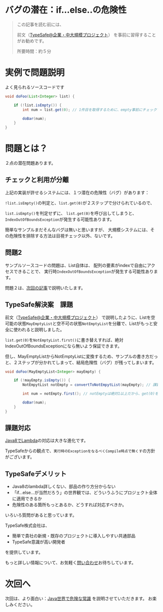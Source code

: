 # バグの潜在：if...else..の危険性

> この記事を読む前には、
>
> 前文（[TypeSafe@企業・中大規模プロジェクト](?typesafe_in_java_enterprise/TypeSafeCollection)）
> を事前に習得することがお勧めです。
>
> 所要時間：約５分

# 実例で問題説明

よく見られるソースコードです

```java
void doFoo(List<Integer> list) {

    if (!list.isEmpty()) {
        int num = list.get(0); // 1件目を取得するために、empty事前にチェックする必要。

        doBar(num);
    }
}
```


# 問題とは？

２点の潜在問題あります。

## チェックと利用が分離

上記の実装が許せるシステムには、１つ潜在の危険性（バグ）があります：

`!list.isEmpty()`の判定と、`list.get(0)`が２ステップで分けられているので、

`list.isEmpty()`を判定せずに、
`list.get(0)`を呼び出してしまうと、
`IndexOutOfBoundsException`が発生する可能性あります。

簡単なサンプルまだそんなバグは無いと思いますが、
大規模システムには、その危険性を排除する方法は目視チェック以外、ないです。

## 問題2

サンプルソースコードの問題は、List自体は、
配列の要素がindexで自由にアクセスできることで、
実行時`IndexOutOfBoundsException`が発生する可能性あります。

問題２は、[次回の記事](?typesafe_in_java/TypeSafeIndexOutOfBound)で説明いたします。

## TypeSafe解決案　課題

前文（[TypeSafe@企業・中大規模プロジェクト](?typesafe_in_java_enterprise/TypeSafeCollection)）
で説明したように、Listを空可能の状態`MayEmptyList`と空不可の状態`NotEmptyList`を分離で、Listがもっと安全に使われると説明しました。

`list.get(0)`を`NotEmptyList.first()`に書き替えすれば、絶対IndexOutOfBoundsExceptionになら無いよう保証できます。

但し、MayEmptyListからNotEmptyListに変換するため、サンプルの書き方だっと、２ステップが分かれてしまって、結局危険性（バグ）が残ってしまいます。


```java
void doFoo(MayEmptyList<Integer> mayEmpty) {

    if (!mayEmpty.isEmpty()) {
        NotEmpytList notEmpty = convertToNotEmpytList(mayEmpty); // 課題：2ステップ問題解消できず

        int num = notEmpty.first(); // notEmptyは絶対1以上だから、get(0)をfirst()で安全でlistにアクセスできる。

        doBar(num);
    }
}
```

## 課題対応

[Java8でLambda](http://www.oracle.com/technetwork/jp/articles/java/architect-lambdas-part1-2080972-ja.html)の対応は大きな進化です。

TypeSafeからの観点で、`実行時のExceptionをなるべくCompile時点で無くす`の方針がございます。







## TypeSafeデメリット

- Java8のlambda詳しくない、部品の作り方分からない
- 「if...else...が当然だろう」の世界観では、どういうふうにプロジェクト全体に適用できるか
- 危険性のある箇所もっとあるか、どうすれば対応すべきか。

いろいろ質問があると思っています。

TypeSafe株式会社は、

- 簡単で貴社の新規・既存のプロジェクトに導入しやすい共通部品
- TypeSafe意識が高い開発者

を提供しています。

もっと詳しい情報について、お気軽く[問い合わせ](inquire.html)お待ちしています。

# 次回へ

次回は、より面白い：[Java世界で危険な常識](?typesafe_in_java/TypeSafeJavaLang_not_open)
を説明させていただきます。
お楽しみください。